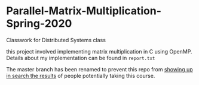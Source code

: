 # Parallel-Matrix-Multiplication-Spring-2020
Classwork for Distributed Systems class

this project involved implementing matrix multiplication in C using OpenMP. Details about my implementation can be found in `report.txt`

The master branch has been renamed to prevent this repo from [showing up in search the results](https://webapps.stackexchange.com/questions/67344/how-to-prevent-a-public-github-repository-from-showing-up-on-search-results) of people potentially taking this course.

